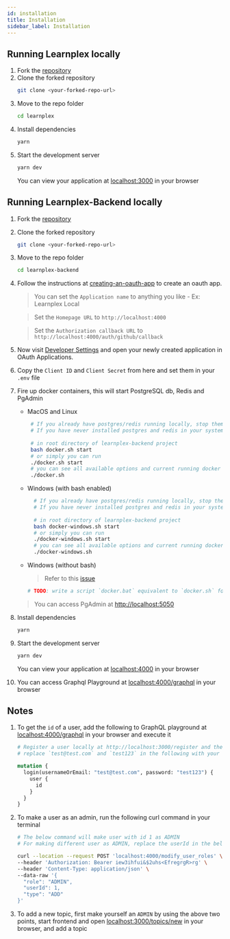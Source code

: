 ```yaml
---
id: installation
title: Installation
sidebar_label: Installation
---
```


## Running Learnplex locally

1. Fork the [repository](https://github.com/coderplex/learnplex)
1. Clone the forked repository
   ```sh
   git clone <your-forked-repo-url>
   ```
1. Move to the repo folder
   ```sh
   cd learnplex
   ```
1. Install dependencies
   ```sh
   yarn
   ```
1. Start the development server
   ```sh
   yarn dev
   ```
   You can view your application at [localhost:3000](http://localhost:3000) in your browser

## Running Learnplex-Backend locally

1. Fork the [repository](https://github.com/coderplex/learnplex-backend)
1. Clone the forked repository
   ```sh
   git clone <your-forked-repo-url>
   ```
1. Move to the repo folder
   ```sh
   cd learnplex-backend
   ```
1. Follow the instructions at [creating-an-oauth-app](https://developer.github.com/apps/building-oauth-apps/creating-an-oauth-app/) to create an oauth app.
    > You can set the `Application name` to anything you like - Ex: Learnplex Local
   
    > Set the `Homepage URL` to `http://localhost:4000`

    > Set the `Authorization callback URL` to `http://localhost:4000/auth/github/callback`
1. Now visit [Developer Settings](https://github.com/settings/developers) and open your newly created application in OAuth Applications.
1. Copy the `Client ID` and `Client Secret` from here and set them in your `.env` file
1. Fire up docker containers, this will start PostgreSQL db, Redis and PgAdmin
    - MacOS and Linux
        ```sh
         # If you already have postgres/redis running locally, stop them before running the below commands
         # If you have never installed postgres and redis in your system, you can run the below commands directly.
         
         # in root directory of learnplex-backend project
         bash docker.sh start
         # or simply you can run
         ./docker.sh start
         # you can see all available options and current running docker images by running
         ./docker.sh
        ```
    - Windows (with bash enabled)
        ```sh
          # If you already have postgres/redis running locally, stop them before running the below commands
          # If you have never installed postgres and redis in your system, you can run the below commands directly.
          
          # in root directory of learnplex-backend project
          bash docker-windows.sh start
          # or simply you can run
          ./docker-windows.sh start
          # you can see all available options and current running docker images by running
          ./docker-windows.sh
        ```
    - Windows (without bash)
         > Refer to this [issue](https://github.com/coderplex/learnplex-backend/issues/4)
         ```sh
         # TODO: write a script `docker.bat` equivalent to `docker.sh` for Windows
         ```
    > You can access PgAdmin at [http://localhost:5050](http://localhost:5050)
1. Install dependencies
   ```sh
   yarn
   ```
1. Start the development server
   ```sh
   yarn dev
   ```
   You can view your application at [localhost:4000](http://localhost:4000) in your browser
1. You can access Graphql Playground at [localhost:4000/graphql](http://localhost:4000/graphql) in your browser


## Notes
1. To get the `id` of a user, add the following to GraphQL playground at [localhost:4000/graphql](http://localhost:4000/graphql) 
in your browser and execute it
    ```graphql
    # Register a user locally at http://localhost:3000/register and then 
    # replace `test@test.com` and `test123` in the following with your email and password

    mutation {
      login(usernameOrEmail: "test@test.com", password: "test123") {
        user {
          id
        }
      }
    }
    ```
1. To make a user as an admin, run the following curl command in your terminal
    ```sh
    # The below command will make user with id 1 as ADMIN
    # For making different user as ADMIN, replace the userId in the below command
    
    curl --location --request POST 'localhost:4000/modify_user_roles' \
    --header 'Authorization: Bearer iew3ihfui&$2uhs<EfregrgR>rg' \
    --header 'Content-Type: application/json' \
    --data-raw '{
      "role": "ADMIN",
      "userId": 1,
      "type": "ADD"
    }'
    ```
1. To add a new topic, first make yourself an `ADMIN` by using the above two points, start frontend
and open [localhost:3000/topics/new](http://localhost:3000/topics/new) in your browser, and add a topic
